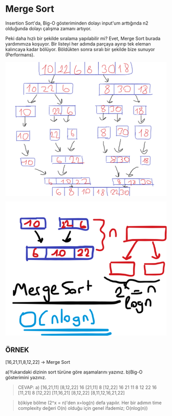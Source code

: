 # Merge Sort
Insertion Sort'da, Big-O gösteriminden dolayı input'um arttığında n2 olduğunda dolayı çalışma zamanı artıyor.

Peki daha hızlı bir şekilde sıralama yapılabilir mi? Evet, Merge Sort burada yardımımıza koşuyor. Bir listeyi her adımda parçaya ayırıp tek eleman kalıncaya kadar bölüyor. Böldükten sonra sıralı bir şekilde bize sunuyor (Performans).

![Merge-Sort](https://raw.githubusercontent.com/Kodluyoruz/taskforce/main/veri-yapilari-algoritmalar/merge-sort/figures/merge-sort.png)

![Merge-Sort](https://raw.githubusercontent.com/Kodluyoruz/taskforce/main/veri-yapilari-algoritmalar/merge-sort/figures/big-o-merge.png)


## ÖRNEK

[16,21,11,8,12,22] -> Merge Sort

a)Yukarıdaki dizinin sort türüne göre aşamalarını yazınız.
b)Big-O gösterimini yazınız.

>CEVAP:
>a)
> [16,21,11]          [8,12,22]
> 16 [21,11]          8 [12,22]
>  16 21 11            8 12 22
> 16 [11,21]          8 [12,22]
> [11,16,21]          [8,12,22]
>        [8,11,12,16,21,22]

>b)ikiye bölme (2^x = n)'den x=log(n) defa yapılır. Her bir adımın time complexity değeri O(n) olduğu için genel ifademiz;
>O(nlog(n))